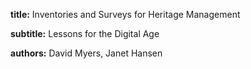 **title:** Inventories and Surveys for Heritage Management

**subtitle:** Lessons for the Digital Age

**authors:** David Myers, Janet Hansen
